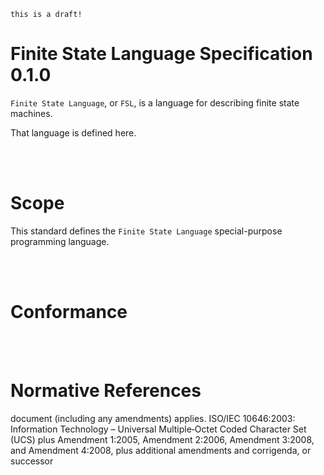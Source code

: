 `this is a draft!`

# Finite State Language Specification 0.1.0

`Finite State Language`, or `FSL`, is a language for describing finite state machines.

That language is defined here.



<br/><br/>

# Scope

This standard defines the `Finite State Language` special-purpose programming language.



<br/><br/>

# Conformance



<br/><br/>

# Normative References
document (including any amendments) applies.
ISO/IEC 10646:2003: Information Technology – Universal Multiple‑Octet Coded Character Set (UCS) plus
Amendment 1:2005, Amendment 2:2006, Amendment 3:2008, and Amendment 4:2008, plus additional
amendments and corrigenda, or successor
